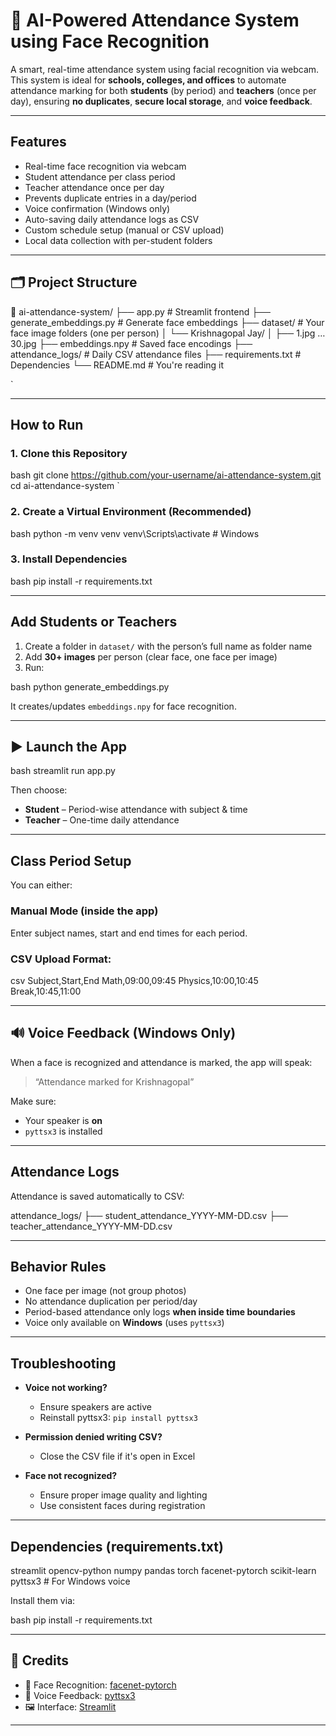# 🧠 AI-Powered Attendance System using Face Recognition

A smart, real-time attendance system using facial recognition via webcam. This system is ideal for **schools, colleges, and offices** to automate attendance marking for both **students** (by period) and **teachers** (once per day), ensuring **no duplicates**, **secure local storage**, and **voice feedback**.

---

## Features

- Real-time face recognition via webcam
- Student attendance per class period
- Teacher attendance once per day
- Prevents duplicate entries in a day/period
- Voice confirmation (Windows only)
- Auto-saving daily attendance logs as CSV
- Custom schedule setup (manual or CSV upload)
- Local data collection with per-student folders

---

## 🗂 Project Structure


📁 ai-attendance-system/
├── app.py                      # Streamlit frontend
├── generate\_embeddings.py     # Generate face embeddings
├── dataset/                   # Your face image folders (one per person)
│   └── Krishnagopal Jay/
│       ├── 1.jpg … 30.jpg
├── embeddings.npy             # Saved face encodings
├── attendance\_logs/           # Daily CSV attendance files
├── requirements.txt           # Dependencies
└── README.md                  # You're reading it

`

---

## How to Run

### 1. Clone this Repository

bash
git clone https://github.com/your-username/ai-attendance-system.git
cd ai-attendance-system
`

### 2. Create a Virtual Environment (Recommended)

bash
python -m venv venv
venv\Scripts\activate  # Windows


### 3. Install Dependencies

bash
pip install -r requirements.txt


---

## Add Students or Teachers

1. Create a folder in `dataset/` with the person’s full name as folder name
2. Add **30+ images** per person (clear face, one face per image)
3. Run:

bash
python generate_embeddings.py


It creates/updates `embeddings.npy` for face recognition.

---

## ▶ Launch the App

bash
streamlit run app.py


Then choose:

* **Student** – Period-wise attendance with subject & time
* **Teacher** – One-time daily attendance

---

## Class Period Setup

You can either:

### Manual Mode (inside the app)

Enter subject names, start and end times for each period.

### CSV Upload Format:

csv
Subject,Start,End
Math,09:00,09:45
Physics,10:00,10:45
Break,10:45,11:00


---

## 🔊 Voice Feedback (Windows Only)

When a face is recognized and attendance is marked, the app will speak:

> “Attendance marked for Krishnagopal”

Make sure:

* Your speaker is **on**
* `pyttsx3` is installed

---

## Attendance Logs

Attendance is saved automatically to CSV:


attendance_logs/
├── student_attendance_YYYY-MM-DD.csv
├── teacher_attendance_YYYY-MM-DD.csv


---

## Behavior Rules

* One face per image (not group photos)
* No attendance duplication per period/day
* Period-based attendance only logs **when inside time boundaries**
* Voice only available on **Windows** (uses `pyttsx3`)

---

## Troubleshooting

* **Voice not working?**

  * Ensure speakers are active
  * Reinstall pyttsx3: `pip install pyttsx3`
* **Permission denied writing CSV?**

  * Close the CSV file if it's open in Excel
* **Face not recognized?**

  * Ensure proper image quality and lighting
  * Use consistent faces during registration

---

## Dependencies (requirements.txt)


streamlit
opencv-python
numpy
pandas
torch
facenet-pytorch
scikit-learn
pyttsx3  # For Windows voice


Install them via:

bash
pip install -r requirements.txt


---

## 🙌 Credits

* 🤖 Face Recognition: [facenet-pytorch](https://github.com/timesler/facenet-pytorch)
* 🧠 Voice Feedback: [pyttsx3](https://pypi.org/project/pyttsx3/)
* 🖼 Interface: [Streamlit](https://streamlit.io/)

---
